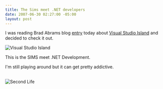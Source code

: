 ```yaml
---
title: The Sims meet .NET developers
date: 2007-06-30 02:27:00 -05:00
layout: post
---
```


I was reading Brad Abrams blog [entry](http://blogs.msdn.com/brada/archive/2007/06/28/visual-studio-in-second-life.aspx) today about [Visual Studio Island](https://www.visualstudioisland.com/) and decided to check it out.

![Visual Studio Island](/blogs/jason_meridth/VisualStudioIsland.jpg) 

This is the SIMS meet .NET Development.

I'm still playing around but it can get pretty addictive.  
 

![Second Life](/blogs/jason_meridth/secondLife.JPG)